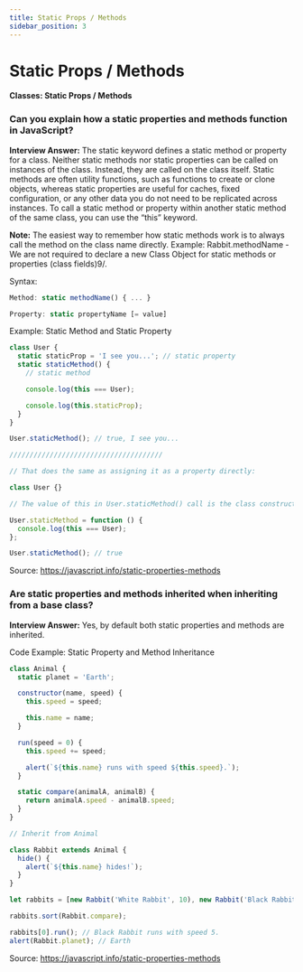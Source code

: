 ```yaml
---
title: Static Props / Methods
sidebar_position: 3
---
```


# Static Props / Methods

**Classes: Static Props / Methods**

<head>
  <title>Static Props / Methods - JavaScript Interview Questions</title>
  <meta charSet="utf-8" />
</head>

### Can you explain how a static properties and methods function in JavaScript?

**Interview Answer:** The static keyword defines a static method or property for a class. Neither static methods nor static properties can be called on instances of the class. Instead, they are called on the class itself. Static methods are often utility functions, such as functions to create or clone objects, whereas static properties are useful for caches, fixed configuration, or any other data you do not need to be replicated across instances. To call a static method or property within another static method of the same class, you can use the “this” keyword.

**Note:** The easiest way to remember how static methods work is to always call the method on the class name directly. Example: Rabbit.methodName - We are not required to declare a new Class Object for static methods or properties (class fields)9/.

Syntax:

```js
Method: static methodName() { ... }

Property: static propertyName [= value]
```

Example: Static Method and Static Property

```js
class User {
  static staticProp = 'I see you...'; // static property
  static staticMethod() {
    // static method

    console.log(this === User);

    console.log(this.staticProp);
  }
}

User.staticMethod(); // true, I see you...

//////////////////////////////////////

// That does the same as assigning it as a property directly:

class User {}

// The value of this in User.staticMethod() call is the class constructor User itself

User.staticMethod = function () {
  console.log(this === User);
};

User.staticMethod(); // true
```

Source: <https://javascript.info/static-properties-methods>

### Are static properties and methods inherited when inheriting from a base class?

**Interview Answer:** Yes, by default both static properties and methods are inherited.

Code Example: Static Property and Method Inheritance

```js
class Animal {
  static planet = 'Earth';

  constructor(name, speed) {
    this.speed = speed;

    this.name = name;
  }

  run(speed = 0) {
    this.speed += speed;

    alert(`${this.name} runs with speed ${this.speed}.`);
  }

  static compare(animalA, animalB) {
    return animalA.speed - animalB.speed;
  }
}

// Inherit from Animal

class Rabbit extends Animal {
  hide() {
    alert(`${this.name} hides!`);
  }
}

let rabbits = [new Rabbit('White Rabbit', 10), new Rabbit('Black Rabbit', 5)];

rabbits.sort(Rabbit.compare);

rabbits[0].run(); // Black Rabbit runs with speed 5.
alert(Rabbit.planet); // Earth
```

Source: <https://javascript.info/static-properties-methods>

